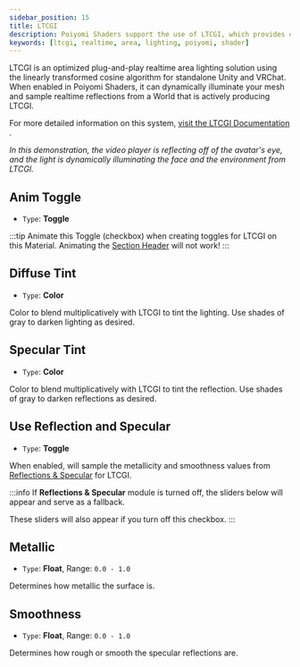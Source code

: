 ```yaml
---
sidebar_position: 15
title: LTCGI
description: Poiyomi Shaders support the use of LTCGI, which provides optimized plug-and-play realtime area lighting solutions for Unity and VRChat.
keywords: [ltcgi, realtime, area, lighting, poiyomi, shader]
---
```


LTCGI is an optimized plug-and-play realtime area lighting solution using the linearly transformed cosine algorithm for standalone Unity and VRChat. When enabled in Poiyomi Shaders, it can dynamically illuminate your mesh and sample realtime reflections from a World that is actively producing LTCGI.

For more detailed information on this system, [visit the LTCGI Documentation <FAIcon icon="fa-solid fa-square-arrow-up-right"/>](https://ltcgi.dev/).

<PoiVideo url='/vid/shading/ltcgi_demo.mp4'/>  
<em>In this demonstration, the video player is reflecting off of the avatar's eye, and the light is dynamically illuminating the face and the environment from LTCGI.</em>

## Anim Toggle

- `Type`: **Toggle**

<!-- 
EDITORS NOTE: This H2 Header only has this Message Box below. Adding additional words above or below it may make it look repetitive. -BluWizard10
-->

:::tip
Animate this Toggle (checkbox) when creating toggles for LTCGI on this Material. Animating the [Section Header](/docs/general/locking.md#section-header-checkboxes) will not work!
:::

## Diffuse Tint

- `Type`: **Color**

Color to blend multiplicatively with LTCGI to tint the lighting. Use shades of gray to darken lighting as desired.

## Specular Tint

- `Type`: **Color**

Color to blend multiplicatively with LTCGI to tint the reflection. Use shades of gray to darken reflections as desired.

## Use Reflection and Specular

- `Type`: **Toggle**

When enabled, will sample the metallicity and smoothness values from [Reflections & Specular](/docs/shading/reflections-and-specular.md) for LTCGI.

:::info
If **Reflections & Specular** module is turned off, the sliders below will appear and serve as a fallback.

These sliders will also appear if you turn off this checkbox.
:::

## Metallic

- `Type`: **Float**, Range: `0.0 - 1.0`

Determines how metallic the surface is.

## Smoothness

- `Type`: **Float**, Range: `0.0 - 1.0`

Determines how rough or smooth the specular reflections are.